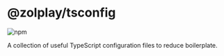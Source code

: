 # @zolplay/tsconfig

![npm](https://img.shields.io/npm/v/@zolplay/tsconfig?color=%23EEE)

A collection of useful TypeScript configuration files to reduce boilerplate.
